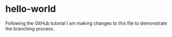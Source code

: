 # hello-world
Following the GitHub tutorial 
I am making changes to this file to demonstrate the branching process. 

